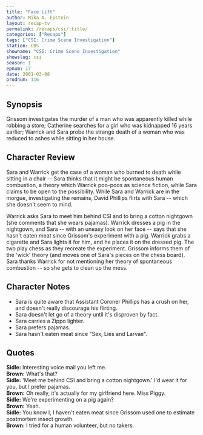 ```yaml
---
title: "Face Lift"
author: Mika A. Epstein
layout: recap-tv
permalink: /recaps/csi/:title/
categories: ["Recaps"]
tags: ["CSI: Crime Scene Investigation"]
station: CBS
showname: "CSI: Crime Scene Investigation"
showslug: csi
season: 1
epnum: 17
date: 2001-03-08
prodnum: 116  
---
```


## Synopsis

Grissom investigates the murder of a man who was apparently killed while robbing a store; Catherine searches for a girl who was kidnapped 16 years earlier; Warrick and Sara probe the strange death of a woman who was reduced to ashes while sitting in her house.

## Character Review

Sara and Warrick get the case of a woman who burned to death while sitting in a chair -- Sara thinks that it might be spontaneous human combustion, a theory which Warrick poo-poos as science fiction, while Sara claims to be open to the possibility. While Sara and Warrick are in the morgue, investigating the remains, David Phillips flirts with Sara -- which she doesn't seem to mind.

Warrick asks Sara to meet him behind CSI and to bring a cotton nightgown (she comments that she wears pajamas). Warrick dresses a pig in the nightgown, and Sara -- with an uneasy look on her face -- says that she hasn't eaten meat since Grissom's experiment with a pig. Warrick grabs a cigarette and Sara lights it for him, and he places it on the dressed pig. The two play chess as they recreate the experiment. Grissom informs them of the 'wick' theory (and moves one of Sara's pieces on the chess board). Sara thanks Warrick for not mentioning her theory of spontaneous combustion -- so she gets to clean up the mess.

## Character Notes

* Sara is quite aware that Assistant Coroner Phillips has a crush on her, and doesn't really discourage his flirting.  
* Sara doesn't let go of a theory until it's disproven by fact.  
* Sara carries a Zippo lighter.  
* Sara prefers pajamas.  
* Sara hasn't eaten meat since "Sex, Lies and Larvae".

## Quotes

**Sidle:** Interesting voice mail you left me.  
**Brown:** What's that?  
**Sidle:** 'Meet me behind CSI and bring a cotton nightgown.' I'd wear it for you, but I prefer pajamas.  
**Brown:** Oh really, it's actually for my girlfriend here. Miss Piggy.  
**Sidle:** We're experimenting on a pig again?  
**Brown:** Yeah.  
**Sidle:** You know I, I haven't eaten meat since Grissom used one to estimate postmortem insect growth.  
**Brown:** I tried for a human volunteer, but no takers.

